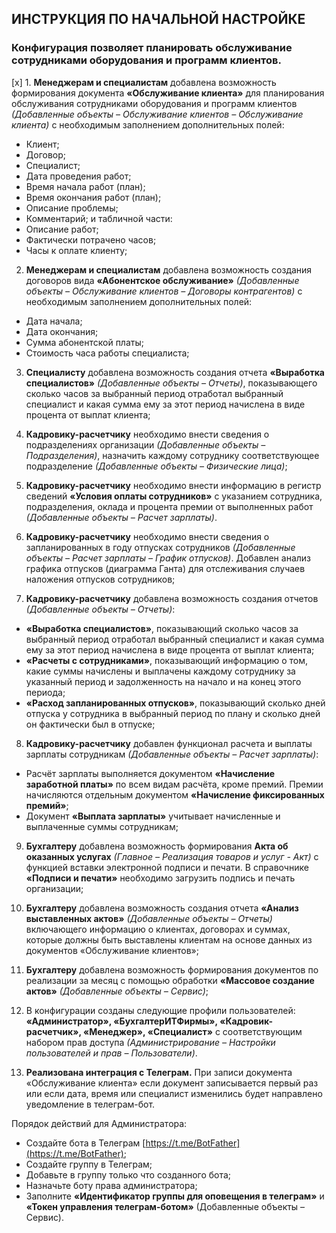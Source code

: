 ## ИНСТРУКЦИЯ ПО НАЧАЛЬНОЙ НАСТРОЙКЕ

### Конфигурация позволяет планировать обслуживание сотрудниками оборудования и программ клиентов.

[x] 1. **Менеджерам и специалистам** добавлена возможность формирования документа **«Обслуживание клиента»** для планирования обслуживания сотрудниками оборудования и программ клиентов *(Добавленные объекты – Обслуживание клиентов – Обслуживание клиента)* с необходимым заполнением дополнительных полей:
- Клиент;
- Договор;
- Специалист;
- Дата проведения работ;
- Время начала работ (план);
- Время окончания работ (план);
- Описание проблемы;
- Комментарий;
и табличной части:
- Описание работ;
- Фактически потрачено часов;
- Часы к оплате клиенту;

2. **Менеджерам и специалистам** добавлена возможность создания договоров вида **«Абонентское обслуживание»** *(Добавленные объекты – Обслуживание клиентов – Договоры контрагентов)* с необходимым заполнением дополнительных полей:
- Дата начала;
- Дата окончания;
- Сумма абонентской платы;
- Стоимость часа работы специалиста;

3. **Специалисту** добавлена возможность создания отчета **«Выработка специалистов»** *(Добавленные объекты – Отчеты)*, показывающего сколько часов за выбранный период отработал выбранный специалист и какая сумма ему за этот период начислена в виде процента от выплат клиента;

4. **Кадровику-расчетчику** необходимо внести сведения о подразделениях организации *(Добавленные объекты – Подразделения)*, назначить каждому сотруднику соответствующее подразделение *(Добавленные объекты – Физические лица)*;

5. **Кадровику-расчетчику** необходимо внести информацию в регистр сведений **«Условия оплаты сотрудников»** с указанием сотрудника, подразделения, оклада и процента премии от выполненных работ *(Добавленные объекты – Расчет зарплаты)*.

6. **Кадровику-расчетчику** необходимо внести сведения о запланированных в году отпусках сотрудников *(Добавленные объекты – Расчет зарплаты – График отпусков)*. Добавлен анализ графика отпусков (диаграмма Ганта) для отслеживания случаев наложения отпусков сотрудников;

7. **Кадровику-расчетчику** добавлена возможность создания отчетов *(Добавленные объекты – Отчеты)*:
- **«Выработка специалистов»**, показывающий сколько часов за выбранный период отработал выбранный специалист и какая сумма ему за этот период начислена в виде процента от выплат клиента;
- **«Расчеты с сотрудниками»**, показывающий информацию о том, какие суммы начислены и выплачены каждому сотруднику за указанный период и задолженность на начало и на конец этого периода;
- **«Расход запланированных отпусков»**, показывающий сколько дней отпуска у сотрудника в выбранный период по плану и сколько дней он фактически был в отпуске;

8. **Кадровику-расчетчику** добавлен функционал расчета и выплаты зарплаты сотрудникам *(Добавленные объекты – Расчет зарплаты)*:
- Расчёт зарплаты выполняется документом **«Начисление заработной платы»** по всем видам расчёта, кроме премий. Премии начисляются отдельным документом **«Начисление фиксированных премий»**;
- Документ **«Выплата зарплаты»** учитывает начисленные и выплаченные суммы сотрудникам;

9. **Бухгалтеру** добавлена возможность формирования **Акта об оказанных услугах** *(Главное – Реализация товаров и услуг - Акт)* с функцией вставки электронной подписи и печати. В справочнике **«Подписи и печати»** необходимо загрузить подпись и печать организации;

10. **Бухгалтеру** добавлена возможность создания отчета **«Анализ выставленных актов»** *(Добавленные объекты – Отчеты)* включающего информацию о клиентах, договорах и суммах, которые должны быть выставлены клиентам на основе данных из документов «Обслуживание клиентов»;

11. **Бухгалтеру** добавлена возможность формирования документов по реализации за месяц с помощью обработки **«Массовое создание актов»** *(Добавленные объекты – Сервис)*;

12. В конфигурации созданы следующие профили пользователей: **«Администратор», «БухгалтерИТФирмы», «Кадровик-расчетчик», «Менеджер», «Специалист»** с соответствующим набором прав доступа *(Администрирование – Настройки пользователей и прав – Пользователи)*.

13. **Реализована интеграция с Телеграм.** При записи документа «Обслуживание клиента» если документ записывается первый раз или если дата, время или специалист изменились будет направлено уведомление в телеграм-бот.

Порядок действий для Администратора:
- Создайте бота в Телеграм [https://t.me/BotFather](https://t.me/BotFather);
- Создайте группу в Телеграм;
- Добавьте в группу только что созданного бота;
- Назначьте боту права администратора;
- Заполните **«Идентификатор группы для оповещения в телеграм»** и **«Токен управления телеграм-ботом»** (Добавленные объекты – Сервис).
